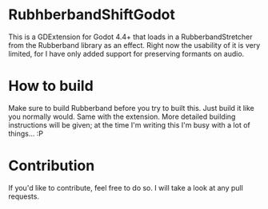 # RubhberbandShiftGodot

This is a GDExtension for Godot 4.4+ that loads in a RubberbandStretcher from the Rubberband library as an effect. Right now the usability of it is very limited, for I have only added support for preserving formants on audio.

# How to build
Make sure to build Rubberband before you try to built this. Just build it like you normally would. Same with the extension. More detailed building instructions will be given; at the time I'm writing this I'm busy with a lot of things... :P

# Contribution
If you'd like to contribute, feel free to do so. I will take a look at any pull requests.
